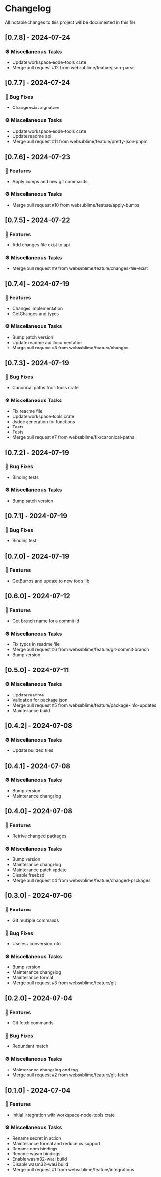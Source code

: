 # Changelog

All notable changes to this project will be documented in this file.

## [0.7.8] - 2024-07-24

### ⚙️ Miscellaneous Tasks

- Update workspace-node-tools crate
- Merge pull request #12 from websublime/feature/json-parse

## [0.7.7] - 2024-07-24

### 🐛 Bug Fixes

- Change exist signature

### ⚙️ Miscellaneous Tasks

- Update workspace-node-tools crate
- Update readme api
- Merge pull request #11 from websublime/feature/pretty-json-pnpm

## [0.7.6] - 2024-07-23

### 🚀 Features

- Apply bumps and new git commands

### ⚙️ Miscellaneous Tasks

- Merge pull request #10 from websublime/feature/apply-bumps

## [0.7.5] - 2024-07-22

### 🚀 Features

- Add changes file exist to api

### ⚙️ Miscellaneous Tasks

- Merge pull request #9 from websublime/feature/changes-file-exist

## [0.7.4] - 2024-07-19

### 🚀 Features

- Changes implementation
- GetChanges and types

### ⚙️ Miscellaneous Tasks

- Bump patch version
- Update readme api documentation
- Merge pull request #8 from websublime/feature/changes

## [0.7.3] - 2024-07-19

### 🐛 Bug Fixes

- Canonical paths from tools crate

### ⚙️ Miscellaneous Tasks

- Fix readme file
- Update workspace-tools crate
- Jsdoc generation for functions
- Tests
- Tests
- Merge pull request #7 from websublime/fix/canonical-paths

## [0.7.2] - 2024-07-19

### 🐛 Bug Fixes

- Binding tests

### ⚙️ Miscellaneous Tasks

- Bump patch version

## [0.7.1] - 2024-07-19

### 🐛 Bug Fixes

- Binding test

## [0.7.0] - 2024-07-19

### 🚀 Features

- GetBumps and update to new tools lib

## [0.6.0] - 2024-07-12

### 🚀 Features

- Get branch name for a commit id

### ⚙️ Miscellaneous Tasks

- Fix typos in readme file
- Merge pull request #6 from websublime/feature/git-commit-branch
- Bump version

## [0.5.0] - 2024-07-11

### ⚙️ Miscellaneous Tasks

- Update readme
- Validation for package json
- Merge pull request #5 from websublime/feature/package-info-updates
- Maintenance build

## [0.4.2] - 2024-07-08

### ⚙️ Miscellaneous Tasks

- Update builded files

## [0.4.1] - 2024-07-08

### ⚙️ Miscellaneous Tasks

- Bump version
- Maintenance changelog

## [0.4.0] - 2024-07-08

### 🚀 Features

- Retrive changed packages

### ⚙️ Miscellaneous Tasks

- Bump version
- Maintenance changelog
- Maintenance patch update
- Disable freebsd
- Merge pull request #4 from websublime/feature/changed-packages

## [0.3.0] - 2024-07-06

### 🚀 Features

- Git multiple commands

### 🐛 Bug Fixes

- Useless conversion into

### ⚙️ Miscellaneous Tasks

- Bump version
- Maintenance changelog
- Maintenance format
- Merge pull request #3 from websublime/feature/git

## [0.2.0] - 2024-07-04

### 🚀 Features

- Git fetch commands

### 🐛 Bug Fixes

- Redundant match

### ⚙️ Miscellaneous Tasks

- Maintenance changelog and tag
- Merge pull request #2 from websublime/feature/git-fetch

## [0.1.0] - 2024-07-04

### 🚀 Features

- Initial integration with workspace-node-tools crate

### ⚙️ Miscellaneous Tasks

- Rename secret in action
- Maintenance format and reduce os support
- Rename npm bindings
- Rename wasm bindings
- Enable wasm32-wasi build
- Disable wasm32-wasi build
- Merge pull request #1 from websublime/feature/integrations

<!-- generated by git-cliff -->
